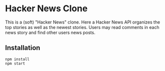 # Hacker News Clone
This is a (soft) "Hacker News" clone. Here a Hacker News API organizes the top stories as well as the newest stories. Users may read comments in each news story and find other users news posts.

## Installation
```
npm install
npm start
```
